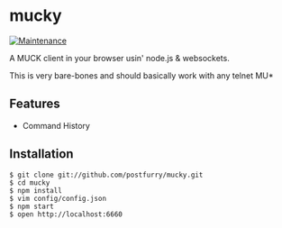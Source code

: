 # mucky

[![Maintenance](https://img.shields.io/maintenance/no/2014.svg)]()

A MUCK client in your browser usin' node.js & websockets.

This is very bare-bones and should basically work with any telnet MU*

## Features

- Command History

## Installation

    $ git clone git://github.com/postfurry/mucky.git
    $ cd mucky
    $ npm install
    $ vim config/config.json
    $ npm start
    $ open http://localhost:6660
